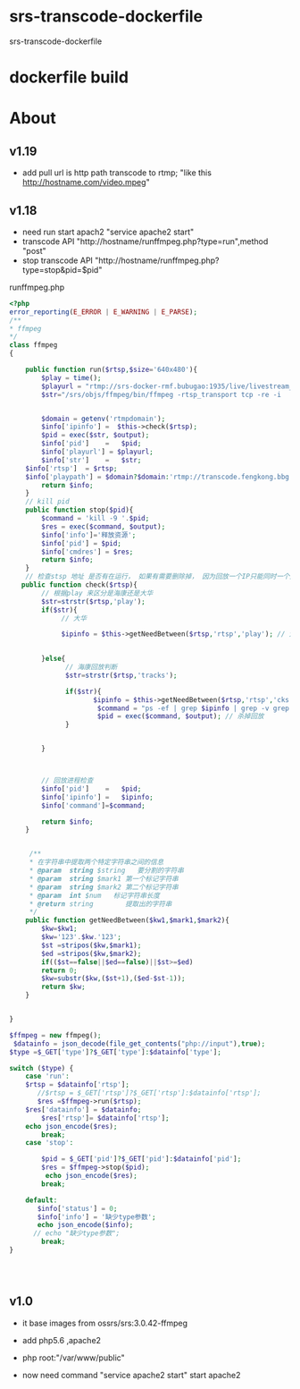 # srs-transcode-dockerfile
srs-transcode-dockerfile 

# dockerfile build
# About

## v1.19

- add pull url is http path transcode to rtmp; "like this http://hostname.com/video.mpeg" 

## v1.18

-  need run  start apach2 "service apache2 start"
-  transcode API "http://hostname/runffmpeg.php?type=run",method "post"
-  stop transcode API "http://hostname/runffmpeg.php?type=stop&pid=$pid"


runffmpeg.php
```php
<?php
error_reporting(E_ERROR | E_WARNING | E_PARSE);
/**
* ffmpeg
*/
class ffmpeg
{

    public function run($rtsp,$size='640x480'){
        $play = time();
        $playurl = "rtmp://srs-docker-rmf.bubugao:1935/live/livestream_$play";
        $str="/srs/objs/ffmpeg/bin/ffmpeg -rtsp_transport tcp -re -i  '".$rtsp."' -c:a copy -c:v libx264 -preset ultrafast -b:v 200k -r 8 -s $size -f flv $playurl >  /dev/null 2>&1 & echo $!;";


        $domain = getenv('rtmpdomain');
        $info['ipinfo'] =  $this->check($rtsp);
        $pid = exec($str, $output);
        $info['pid']    =   $pid;
        $info['playurl'] = $playurl;
        $info['str']	=	$str;
	$info['rtsp']  = $rtsp;
	$info['playpath'] = $domain?$domain:'rtmp://transcode.fengkong.bbg.com.cn:1935'."/live/livestream_$play";
        return $info;
    }
    // kill pid
    public function stop($pid){
        $command = 'kill -9 '.$pid;
        $res = exec($command, $output);
        $info['info']='释放资源';
        $info['pid'] = $pid;
        $info['cmdres'] = $res;
        return $info;
    }
    // 检查stsp 地址 是否有在运行， 如果有需要删除掉， 因为回放一个IP只能同时一个人在播放
   public function check($rtsp){
        // 根据play 来区分是海康还是大华
        $str=strstr($rtsp,'play');
        if($str){
             // 大华 

             $ipinfo = $this->getNeedBetween($rtsp,'rtsp','play'); // 大华回放
             

        }else{
              // 海康回放判断 
              $str=strstr($rtsp,'tracks');

              if($str){
                     $ipinfo = $this->getNeedBetween($rtsp,'rtsp','cks'); // 海康回放
                      $command = "ps -ef | grep $ipinfo | grep -v grep | awk '{print $2}' | xargs kill -9";
                      $pid = exec($command, $output); // 杀掉回放
              }


        }



        // 回放进程检查
        $info['pid']    =   $pid;
        $info['ipinfo'] =   $ipinfo;
        $info['command']=$command;

        return $info;
    }


     /**
     * 在字符串中提取两个特定字符串之间的信息
     * @param  string $string   要分割的字符串
     * @param  string $mark1 第一个标记字符串
     * @param  string $mark2 第二个标记字符串
     * @param  int $num   标记字符串长度
     * @return string        提取出的字符串
     */
    public function getNeedBetween($kw1,$mark1,$mark2){
        $kw=$kw1;
        $kw='123'.$kw.'123';
        $st =stripos($kw,$mark1);
        $ed =stripos($kw,$mark2);
        if(($st==false||$ed==false)||$st>=$ed)
        return 0;
        $kw=substr($kw,($st+1),($ed-$st-1));
        return $kw;
    }


}

$ffmpeg = new ffmpeg();
 $datainfo = json_decode(file_get_contents("php://input"),true);
$type =$_GET['type']?$_GET['type']:$datainfo['type'];

switch ($type) {
    case 'run':
	$rtsp = $datainfo['rtsp'];
       //$rtsp = $_GET['rtsp']?$_GET['rtsp']:$datainfo['rtsp'];
       $res =$ffmpeg->run($rtsp);
	$res['datainfo'] = $datainfo;
        $res['rtsp']= $datainfo['rtsp'];
	echo json_encode($res);
        break;
    case 'stop':

        $pid = $_GET['pid']?$_GET['pid']:$datainfo['pid'];
        $res = $ffmpeg->stop($pid);
         echo json_encode($res);
        break;

    default:
       $info['status'] = 0;
       $info['info'] = '缺少type参数';
       echo json_encode($info);
      // echo "缺少type参数";
        break;
}





```



## v1.0

- it base images from ossrs/srs:3.0.42-ffmpeg

- add php5.6 ,apache2

- php root:"/var/www/public"

- now need  command "service apache2 start" start apache2




